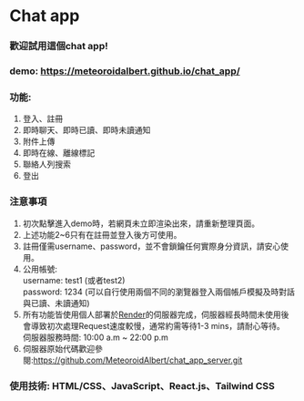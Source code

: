 # Chat app
### 歡迎試用這個chat app!
### demo: https://meteoroidalbert.github.io/chat_app/
### 功能:
  1. 登入、註冊
  2. 即時聊天、即時已讀、即時未讀通知
  3. 附件上傳
  4. 即時在線、離線標記
  5. 聯絡人列搜索
  6. 登出
### 注意事項
  1. 初次點擊進入demo時，若網頁未立即渲染出來，請重新整理頁面。
  2. 上述功能2~6只有在註冊並登入後方可使用。
  3. 註冊僅需username、password，並不會鎖鑰任何實際身分資訊，請安心使用。
  4. 公用帳號:<br>
     username: test1 (或者test2) <br>
     password: 1234
     (可以自行使用兩個不同的瀏覽器登入兩個帳戶模擬及時對話與已讀、未讀通知)
  6. 所有功能皆使用個人部署於[Render](https://render.com/)的伺服器完成，伺服器經長時間未使用後會導致初次處理Request速度較慢，通常約需等待1-3 mins，請耐心等待。   
     伺服器服務時間: 10:00 a.m ~ 22:00 p.m
  7. 伺服器原始代碼歡迎參閱:https://github.com/MeteoroidAlbert/chat_app_server.git
### 使用技術: HTML/CSS、JavaScript、React.js、Tailwind CSS

